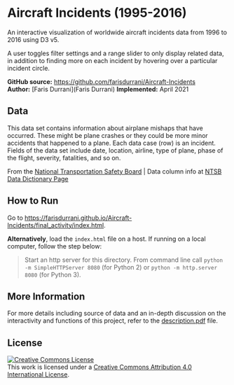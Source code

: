 # Aircraft Incidents (1995-2016)An interactive visualization of worldwide aircraft incidents data from 1996 to 2016 using D3 v5.A user toggles filter settings and a range slider to only display related data, in addition to finding more on each incident by hovering over a particular incident circle.**GitHub source:** https://github.com/farisdurrani/Aircraft-Incidents <br/>**Author:** [Faris Durrani](Faris Durrani)**Implemented:** April 2021## DataThis data set contains information about airplane mishaps that have occurred. These might be plane crashes or they could be more minor accidents that happened to a plane. Each data case (row) is an incident. Fields of the data set include date, location, airline, type of plane, phase of the flight, severity, fatalities, and so on.From the [National Transportation Safety Board](https://www.ntsb.gov/_layouts/ntsb.aviation/index.aspx) | Data column info at  [NTSB Data Dictionary Page](https://www.ntsb.gov/_layouts/ntsb.aviation/AviationDownloadDataDictionary.aspx)## How to RunGo to https://farisdurrani.github.io/Aircraft-Incidents/final_activity/index.html.**Alternatively**, load the ```index.html``` file on a host. If running on a local computer, follow the step below:> Start an http server for this directory. From command line call ```python -m SimpleHTTPServer 8080``` (for Python 2) or ```python -m http.server 8080``` (for Python 3).## More InformationFor more details including source of data and an in-depth discussion on the interactivity and functions of this project, refer to the [description.pdf](description.pdf) file.## License<a rel="license" href="http://creativecommons.org/licenses/by/4.0/"><img alt="Creative Commons License" style="border-width:0" src="https://i.creativecommons.org/l/by/4.0/88x31.png" /></a><br />This work is licensed under a <a rel="license" href="http://creativecommons.org/licenses/by/4.0/">Creative Commons Attribution 4.0 International License</a>.
